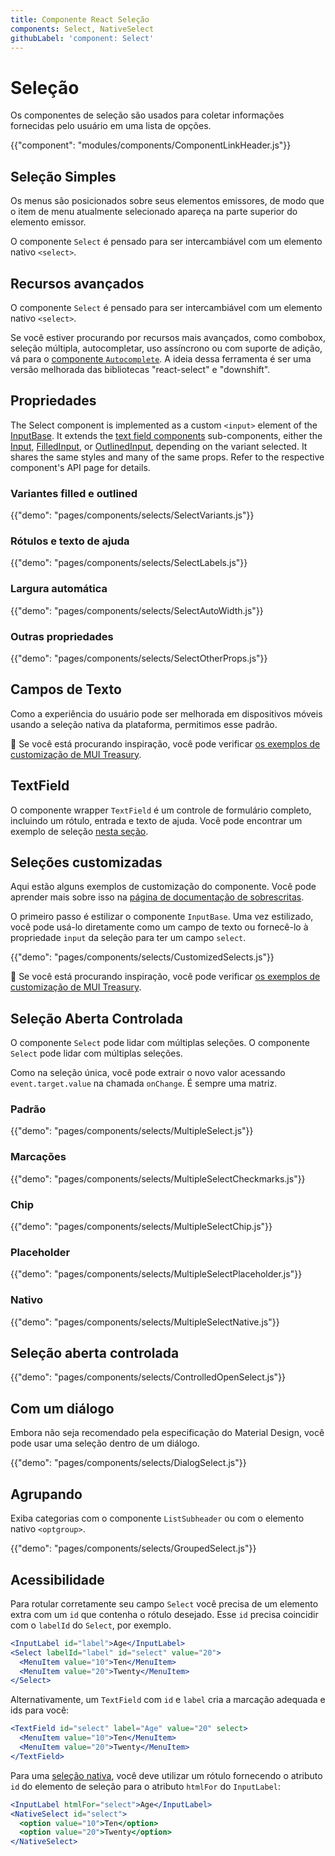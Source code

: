 ```yaml
---
title: Componente React Seleção
components: Select, NativeSelect
githubLabel: 'component: Select'
---
```


# Seleção

<p class="description">Os componentes de seleção são usados para coletar informações fornecidas pelo usuário em uma lista de opções.</p>

{{"component": "modules/components/ComponentLinkHeader.js"}}

## Seleção Simples

Os menus são posicionados sobre seus elementos emissores, de modo que o item de menu atualmente selecionado apareça na parte superior do elemento emissor.

O componente `Select` é pensado para ser intercambiável com um elemento nativo `<select>`.

## Recursos avançados

O componente `Select` é pensado para ser intercambiável com um elemento nativo `<select>`.

Se você estiver procurando por recursos mais avançados, como combobox, seleção múltipla, autocompletar, uso assíncrono ou com suporte de adição, vá para o [ componente `Autocomplete`](/components/autocomplete/). A ideia dessa ferramenta é ser uma versão melhorada das bibliotecas "react-select" e "downshift".

## Propriedades

The Select component is implemented as a custom `<input>` element of the [InputBase](/api/input-base/). It extends the [text field components](/components/text-fields) sub-components, either the [Input](/api/input/), [FilledInput](/api/filled-input/), or [OutlinedInput](/api/outlined-input/), depending on the variant selected. It shares the same styles and many of the same props. Refer to the respective component's API page for details.

### Variantes filled e outlined

{{"demo": "pages/components/selects/SelectVariants.js"}}

### Rótulos e texto de ajuda

{{"demo": "pages/components/selects/SelectLabels.js"}}

### Largura automática

{{"demo": "pages/components/selects/SelectAutoWidth.js"}}

### Outras propriedades

{{"demo": "pages/components/selects/SelectOtherProps.js"}}

## Campos de Texto

Como a experiência do usuário pode ser melhorada em dispositivos móveis usando a seleção nativa da plataforma, permitimos esse padrão.

🎨 Se você está procurando inspiração, você pode verificar [os exemplos de customização de MUI Treasury](https://mui-treasury.com/styles/select).

## TextField

O componente wrapper `TextField` é um controle de formulário completo, incluindo um rótulo, entrada e texto de ajuda. Você pode encontrar um exemplo de seleção [nesta seção](/components/text-fields/#select).

## Seleções customizadas

Aqui estão alguns exemplos de customização do componente. Você pode aprender mais sobre isso na [página de documentação de sobrescritas](/customization/how-to-customize/).

O primeiro passo é estilizar o componente `InputBase`. Uma vez estilizado, você pode usá-lo diretamente como um campo de texto ou fornecê-lo à propriedade `input` da seleção para ter um campo `select`.

{{"demo": "pages/components/selects/CustomizedSelects.js"}}

🎨 Se você está procurando inspiração, você pode verificar [os exemplos de customização de MUI Treasury](https://mui-treasury.com/styles/select).

## Seleção Aberta Controlada

O componente `Select` pode lidar com múltiplas seleções. O componente `Select` pode lidar com múltiplas seleções.

Como na seleção única, você pode extrair o novo valor acessando `event.target.value` na chamada `onChange`. É sempre uma matriz.

### Padrão

{{"demo": "pages/components/selects/MultipleSelect.js"}}

### Marcações

{{"demo": "pages/components/selects/MultipleSelectCheckmarks.js"}}

### Chip

{{"demo": "pages/components/selects/MultipleSelectChip.js"}}

### Placeholder

{{"demo": "pages/components/selects/MultipleSelectPlaceholder.js"}}

### Nativo

{{"demo": "pages/components/selects/MultipleSelectNative.js"}}

## Seleção aberta controlada

{{"demo": "pages/components/selects/ControlledOpenSelect.js"}}

## Com um diálogo

Embora não seja recomendado pela especificação do Material Design, você pode usar uma seleção dentro de um diálogo.

{{"demo": "pages/components/selects/DialogSelect.js"}}

## Agrupando

Exiba categorias com o componente `ListSubheader` ou com o elemento nativo `<optgroup>`.

{{"demo": "pages/components/selects/GroupedSelect.js"}}

## Acessibilidade

Para rotular corretamente seu campo  `Select` você precisa de um elemento extra com um `id` que contenha o rótulo desejado. Esse `id` precisa coincidir com o `labelId` do `Select`, por exemplo.

```jsx
<InputLabel id="label">Age</InputLabel>
<Select labelId="label" id="select" value="20">
  <MenuItem value="10">Ten</MenuItem>
  <MenuItem value="20">Twenty</MenuItem>
</Select>
```

Alternativamente, um `TextField` com `id` e `label` cria a marcação adequada e ids para você:

```jsx
<TextField id="select" label="Age" value="20" select>
  <MenuItem value="10">Ten</MenuItem>
  <MenuItem value="20">Twenty</MenuItem>
</TextField>
```

Para uma [seleção nativa](#native-select), você deve utilizar um rótulo fornecendo o atributo `id` do elemento de seleção para o atributo `htmlFor` do `InputLabel`:

```jsx
<InputLabel htmlFor="select">Age</InputLabel>
<NativeSelect id="select">
  <option value="10">Ten</option>
  <option value="20">Twenty</option>
</NativeSelect>
```

